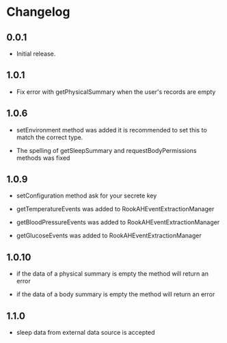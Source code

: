 # Changelog

## 0.0.1

* Initial release.

## 1.0.1

* Fix error with getPhysicalSummary when the user's records are empty

## 1.0.6

* setEnvironment method was added it is recommended to set this to match the correct type.

* The spelling of getSleepSummary and requestBodyPermissions methods was fixed

## 1.0.9

* setConfiguration method ask for your secrete key
  
* getTemperatureEvents was added to RookAHEventExtractionManager

* getBloodPressureEvents was added to RookAHEventExtractionManager

* getGlucoseEvents was added to RookAHEventExtractionManager

## 1.0.10

*  if the data of a physical summary is empty the method will return an error

*  if the data of a body summary is empty the method will return an error

## 1.1.0

*  sleep data from external data source is accepted
